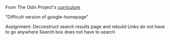 From The Odin Project's [curriculum](http://www.theodinproject.com/web-development-101/html-css)

"Difficult version of google-homepage"

Assignment:
	Deconstruct search results page and rebuild
	Links do not have to go anywhere
	Search box does not have to search
